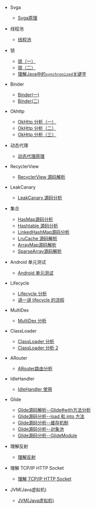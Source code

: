 - Svga
  - [Svga原理](Svga原理.md) 

- 线程池
  - [线程池](线程池.md) 

- 锁
  - [锁（一）](锁（一）.md) 
  - [锁（二）](锁（二）.md) 
  - [理解Java中的`synchronized`关键字](理解Java中的`synchronized`关键字.md)
  
- Binder
  - [Binder(一)](Binder（一）.md) 
  - [Binder(二)](Binder（二）.md) 
  
- Okhttp
  - [OkHttp 分析（一）](OKHttp%20分析（一）.md) 
  - [OkHttp 分析（二）](OKHttp%20分析（二）.md) 
  - [OkHttp 分析（三）](OKHttp%20分析（三）.md) 

- 动态代理  
  - [动态代理原理](动态代理原理.md)

- RecyclerView
  - [RecyclerView 源码解析](RecyclerView%20源码解析.md) 

- LeakCanary 
  - [LeakCanary 源码分析](LeakCanary%20源码分析.md) 

- 集合
  - [HasMap源码分析](HasMap源码分析.md) 
  - [Hashtable 源码分析](Hashtable%20源码分析.md) 
  - [LinkedHashMap源码分析](LinkedHashMap源码分析.md) 
  - [LruCache 源码解析](LruCache%20源码解析.md) 
  - [ArrayMap源码解析](ArrayMap源码解析.md) 
  - [SparseArray源码解析](SparseArray源码解析.md) 

- Android 单元测试
  - [Android 单元测试](Android%20单元测试.md)
  
- Lifecycle 
  - [Lifecycle 分析](Lifecycle%20分析.md)
  - [讲一讲 lifecycle 的流程](讲一讲%20lifecycle%20的流程.md)

- MultiDex 
  - [MultiDex 分析](MultiDex%20分析.md)

- ClassLoader 
  - [ClassLoader 分析](ClassLoader%20分析.md)
  - [ClassLoader 分析 2](ClassLoader%20分析%202.md)

- ARouter
  - [ARouter路由分析](ARouter路由分析.md)

- IdleHandler 
  - [IdleHandler 使用](IdleHandler%20使用.md)

- Glide
  - [Glide源码解析--Glide#with方法分析](Glide源码解析--Glide#with方法分析.md) 
  - [Glide源码分析--load 和 into 方法](Glide源码分析--load%20和%20into%20方法.md) 
  - [Glide源码分析--缓存机制](Glide源码分析--缓存机制.md) 
  - [Glide源码分析--对象池](Glide源码分析--对象池.md) 
  - [Glide源码分析--GlideModule](Glide源码分析--GlideModule.md)  

- 理解反射
  - [理解反射](理解反射.md)  

- 理解 TCP/IP HTTP Socket
  - [理解 TCP/IP HTTP Socket](理解%20TCP/IP%20HTTP%20Socket.md)
  
- JVM(Java虚拟机)
  - [JVM(Java虚拟机)](JVM(Java虚拟机).md)

